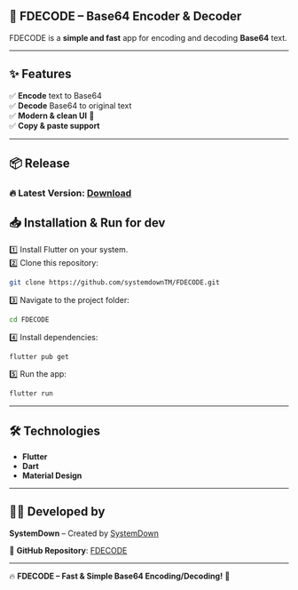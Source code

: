 ## 🚀 FDECODE – Base64 Encoder & Decoder  

FDECODE is a **simple and fast** app for encoding and decoding **Base64** text.  

---

## ✨ Features  
✅ **Encode** text to Base64  
✅ **Decode** Base64 to original text  
✅ **Modern & clean UI** 🎨  
✅ **Copy & paste support**  

---
## 📦 Release  

### 🔥 Latest Version: [Download](https://github.com/systemdownTM/FDECODE/releases)  

## 📥 Installation & Run for dev
1️⃣ Install Flutter on your system.  
2️⃣ Clone this repository:  
   ```sh
   git clone https://github.com/systemdownTM/FDECODE.git
   ```
3️⃣ Navigate to the project folder:  
   ```sh
   cd FDECODE
   ```
4️⃣ Install dependencies:  
   ```sh
   flutter pub get
   ```
5️⃣ Run the app:  
   ```sh
   flutter run
   ```

---

## 🛠 Technologies  
- **Flutter**  
- **Dart**  
- **Material Design**  

---

## 👨‍💻 Developed by  
**SystemDown** – Created by [SystemDown](https://github.com/systemdownTM)  

📌 **GitHub Repository**: [FDECODE](https://github.com/systemdownTM/FDECODE)  

---

🔥 **FDECODE – Fast & Simple Base64 Encoding/Decoding!** 🚀
